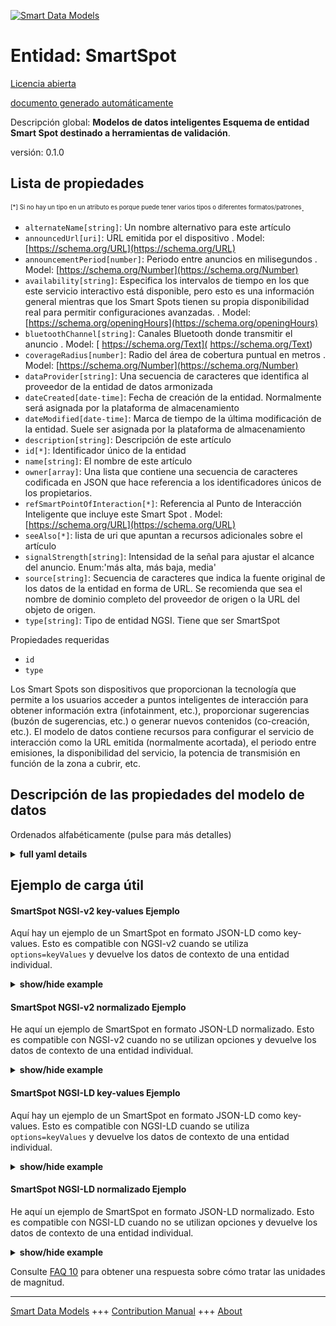 <!-- 10-Header -->      
[![Smart Data Models](https://smartdatamodels.org/wp-content/uploads/2022/01/SmartDataModels_logo.png "Logo")](https://smartdatamodels.org)      
Entidad: SmartSpot      
==================<!-- /10-Header -->      
<!-- 15-License -->      
[Licencia abierta](https://github.com/smart-data-models//dataModel.PointOfInteraction/blob/master/SmartSpot/LICENSE.md)      
[documento generado automáticamente](https://docs.google.com/presentation/d/e/2PACX-1vTs-Ng5dIAwkg91oTTUdt8ua7woBXhPnwavZ0FxgR8BsAI_Ek3C5q97Nd94HS8KhP-r_quD4H0fgyt3/pub?start=false&loop=false&delayms=3000#slide=id.gb715ace035_0_60)      
<!-- /15-License -->      
<!-- 20-Description -->      
Descripción global: **Modelos de datos inteligentes Esquema de entidad Smart Spot destinado a herramientas de validación**.      
versión: 0.1.0      
<!-- /20-Description -->      
<!-- 30-PropertiesList -->      
## Lista de propiedades      
<sup><sub>[*] Si no hay un tipo en un atributo es porque puede tener varios tipos o diferentes formatos/patrones</sub></sup>.      
- `alternateName[string]`: Un nombre alternativo para este artículo  - `announcedUrl[uri]`: URL emitida por el dispositivo  . Model: [https://schema.org/URL](https://schema.org/URL)- `announcementPeriod[number]`: Periodo entre anuncios en milisegundos  . Model: [https://schema.org/Number](https://schema.org/Number)- `availability[string]`: Especifica los intervalos de tiempo en los que este servicio interactivo está disponible, pero esto es una información general mientras que los Smart Spots tienen su propia disponibilidad real para permitir configuraciones avanzadas.  . Model: [https://schema.org/openingHours](https://schema.org/openingHours)- `bluetoothChannel[string]`: Canales Bluetooth donde transmitir el anuncio  . Model: [ https://schema.org/Text]( https://schema.org/Text)- `coverageRadius[number]`: Radio del área de cobertura puntual en metros  . Model: [https://schema.org/Number](https://schema.org/Number)- `dataProvider[string]`: Una secuencia de caracteres que identifica al proveedor de la entidad de datos armonizada  - `dateCreated[date-time]`: Fecha de creación de la entidad. Normalmente será asignada por la plataforma de almacenamiento  - `dateModified[date-time]`: Marca de tiempo de la última modificación de la entidad. Suele ser asignada por la plataforma de almacenamiento  - `description[string]`: Descripción de este artículo  - `id[*]`: Identificador único de la entidad  - `name[string]`: El nombre de este artículo  - `owner[array]`: Una lista que contiene una secuencia de caracteres codificada en JSON que hace referencia a los identificadores únicos de los propietarios.  - `refSmartPointOfInteraction[*]`: Referencia al Punto de Interacción Inteligente que incluye este Smart Spot  . Model: [https://schema.org/URL](https://schema.org/URL)- `seeAlso[*]`: lista de uri que apuntan a recursos adicionales sobre el artículo  - `signalStrength[string]`: Intensidad de la señal para ajustar el alcance del anuncio. Enum:'más alta, más baja, media'  - `source[string]`: Secuencia de caracteres que indica la fuente original de los datos de la entidad en forma de URL. Se recomienda que sea el nombre de dominio completo del proveedor de origen o la URL del objeto de origen.  - `type[string]`: Tipo de entidad NGSI. Tiene que ser SmartSpot  <!-- /30-PropertiesList -->      
<!-- 35-RequiredProperties -->      
Propiedades requeridas      
- `id`  - `type`  <!-- /35-RequiredProperties -->      
<!-- 40-RequiredProperties -->      
Los Smart Spots son dispositivos que proporcionan la tecnología que permite a los usuarios acceder a puntos inteligentes de interacción para obtener información extra (infotainment, etc.), proporcionar sugerencias (buzón de sugerencias, etc.) o generar nuevos contenidos (co-creación, etc.). El modelo de datos contiene recursos para configurar el servicio de interacción como la URL emitida (normalmente acortada), el periodo entre emisiones, la disponibilidad del servicio, la potencia de transmisión en función de la zona a cubrir, etc.      
<!-- /40-RequiredProperties -->      
<!-- 50-DataModelHeader -->      
## Descripción de las propiedades del modelo de datos      
Ordenados alfabéticamente (pulse para más detalles)      
<!-- /50-DataModelHeader -->      
<!-- 60-ModelYaml -->      
<details><summary><strong>full yaml details</strong></summary>        
```yaml      
SmartSpot:        
  description: Smart Data models Smart Spot entity schema intended for validation tools        
  properties:        
    alternateName:        
      description: An alternative name for this item        
      type: string        
      x-ngsi:        
        type: Property        
    announcedUrl:        
      description: URL broadcasted by the device        
      format: uri        
      type: string        
      x-ngsi:        
        model: https://schema.org/URL        
        type: Property        
    announcementPeriod:        
      description: Period between announcements in milliseconds        
      maximum: 4000        
      minimum: 100        
      type: number        
      x-ngsi:        
        model: https://schema.org/Number        
        type: Property        
    availability:        
      description: 'Specifies the time intervals in which this interactive service is available, but this is a general information while Smart Spots have their own real availability in order to allow advanced configurations'        
      type: string        
      x-ngsi:        
        model: https://schema.org/openingHours        
        type: Property        
    bluetoothChannel:        
      description: Bluetooth channels where to transmit the announcement        
      enum:        
        - 37        
        - 38        
        - 39        
        - 37,38        
        - 38,39        
        - 37,39        
        - 37,38,39        
      type: string        
      x-ngsi:        
        model: ' https://schema.org/Text'        
        type: Property        
    coverageRadius:        
      description: Radius of the spot coverage area in meters        
      minimum: 1        
      type: number        
      x-ngsi:        
        model: https://schema.org/Number        
        type: Property        
    dataProvider:        
      description: A sequence of characters identifying the provider of the harmonised data entity        
      type: string        
      x-ngsi:        
        type: Property        
    dateCreated:        
      description: Entity creation timestamp. This will usually be allocated by the storage platform        
      format: date-time        
      type: string        
      x-ngsi:        
        type: Property        
    dateModified:        
      description: Timestamp of the last modification of the entity. This will usually be allocated by the storage platform        
      format: date-time        
      type: string        
      x-ngsi:        
        type: Property        
    description:        
      description: A description of this item        
      type: string        
      x-ngsi:        
        type: Property        
    id:        
      anyOf:        
        - description: Identifier format of any NGSI entity        
          maxLength: 256        
          minLength: 1        
          pattern: ^[\w\-\.\{\}\$\+\*\[\]`|~^@!,:\\]+$        
          type: string        
          x-ngsi:        
            type: Property        
        - description: Identifier format of any NGSI entity        
          format: uri        
          type: string        
          x-ngsi:        
            type: Property        
      description: Unique identifier of the entity        
      x-ngsi:        
        type: Property        
    name:        
      description: The name of this item        
      type: string        
      x-ngsi:        
        type: Property        
    owner:        
      description: A List containing a JSON encoded sequence of characters referencing the unique Ids of the owner(s)        
      items:        
        anyOf:        
          - description: Identifier format of any NGSI entity        
            maxLength: 256        
            minLength: 1        
            pattern: ^[\w\-\.\{\}\$\+\*\[\]`|~^@!,:\\]+$        
            type: string        
            x-ngsi:        
              type: Property        
          - description: Identifier format of any NGSI entity        
            format: uri        
            type: string        
            x-ngsi:        
              type: Property        
        description: Unique identifier of the entity        
        x-ngsi:        
          type: Property        
      type: array        
      x-ngsi:        
        type: Property        
    refSmartPointOfInteraction:        
      anyOf:        
        - description: Identifier format of any NGSI entity        
          maxLength: 256        
          minLength: 1        
          pattern: ^[\w\-\.\{\}\$\+\*\[\]`|~^@!,:\\]+$        
          type: string        
          x-ngsi:        
            type: Property        
        - description: Identifier format of any NGSI entity        
          format: uri        
          type: string        
          x-ngsi:        
            type: Property        
      description: Reference to the Smart Point of Interaction which includes this Smart Spot        
      x-ngsi:        
        model: https://schema.org/URL        
        type: Relationship        
    seeAlso:        
      description: list of uri pointing to additional resources about the item        
      oneOf:        
        - items:        
            format: uri        
            type: string        
          minItems: 1        
          type: array        
        - format: uri        
          type: string        
      x-ngsi:        
        type: Property        
    signalStrength:        
      description: 'Signal strength to adjust the announcement range. Enum:''highest, lowest, medium'''        
      enum:        
        - highest        
        - lowest        
        - medium        
      type: string        
      x-ngsi:        
        type: Property        
    source:        
      description: 'A sequence of characters giving the original source of the entity data as a URL. Recommended to be the fully qualified domain name of the source provider, or the URL to the source object'        
      type: string        
      x-ngsi:        
        type: Property        
    type:        
      description: NGSI Entity type. It has to be SmartSpot        
      enum:        
        - SmartSpot        
      type: string        
      x-ngsi:        
        type: Property        
  required:        
    - id        
    - type        
  type: object        
  x-derived-from: ""        
  x-disclaimer: 'Redistribution and use in source and binary forms, with or without modification, are permitted  provided that the license conditions are met. Copyleft (c) 2022 Contributors to Smart Data Models Program'        
  x-license-url: https://github.com/smart-data-models/dataModel.PointOfInteraction/blob/master/SmartSpot/LICENSE.md        
  x-model-schema: https://smart-data-models.github.io/dataModel.PointOfInteraction/SmartSpot/schema.json        
  x-model-tags: ""        
  x-version: 0.1.0        
```      
</details>        
<!-- /60-ModelYaml -->      
<!-- 70-MiddleNotes -->      
<!-- /70-MiddleNotes -->      
<!-- 80-Examples -->      
## Ejemplo de carga útil      
#### SmartSpot NGSI-v2 key-values Ejemplo      
Aquí hay un ejemplo de un SmartSpot en formato JSON-LD como key-values. Esto es compatible con NGSI-v2 cuando se utiliza `options=keyValues` y devuelve los datos de contexto de una entidad individual.      
<details><summary><strong>show/hide example</strong></summary>        
```json  
{  
  "id": "SSPOT-F94C51A295D9",  
  "type": "SmartSpot",  
  "announcedUrl": "http://goo.gl/EJ81JP",  
  "signalStrength": "highest",  
  "bluetoothChannel": "37,38,39",  
  "coverageRadius": 30,  
  "announcementPeriod": 500,  
  "availability": "Tu,Th 16:00-20:00",  
  "refSmartPointOfInteraction": "SPOI-ES-4326"  
}  
```  
</details>      
#### SmartSpot NGSI-v2 normalizado Ejemplo      
He aquí un ejemplo de SmartSpot en formato JSON-LD normalizado. Esto es compatible con NGSI-v2 cuando no se utilizan opciones y devuelve los datos de contexto de una entidad individual.      
<details><summary><strong>show/hide example</strong></summary>        
```json  
{  
  "id": "SSPOT-F94C51A295D9",  
  "type": "SmartSpot",  
  "announcementPeriod": {  
    "type": "Number",  
    "value": 500  
  },  
  "signalStrength": {  
    "type": "Text",  
    "value": "highest"  
  },  
  "announcedUrl": {  
    "type": "Text",  
    "value": "http://goo.gl/EJ81JP"  
  },  
  "availability": {  
    "type": "Text",  
    "value": "Tu,Th 16:00-20:00"  
  },  
  "coverageRadius": {  
    "type": "Number",  
    "value": 30  
  },  
  "bluetoothChannel": {  
    "type": "Text",  
    "value": "37,38,39"  
  },  
  "refSmartPointOfInteraction": {  
    "type": "Text",  
    "value": "SPOI-ES-4326"  
  }  
}  
```  
</details>      
#### SmartSpot NGSI-LD key-values Ejemplo      
Aquí hay un ejemplo de un SmartSpot en formato JSON-LD como key-values. Esto es compatible con NGSI-LD cuando se utiliza `options=keyValues` y devuelve los datos de contexto de una entidad individual.      
<details><summary><strong>show/hide example</strong></summary>        
```json  
{  
  "id": "urn:ngsi-ld:SmartSpot:SSPOT-F94C51A295D9",  
  "type": "SmartSpot",  
  "announcedUrl": "http://goo.gl/EJ81JP",  
  "announcementPeriod": 500,  
  "availability": "Tu,Th 16:00-20:00",  
  "bluetoothChannel": "37,38,39",  
  "coverageRadius": 30,  
  "refSmartPointOfInteraction": "urn:ngsi-ld:SmartPointOfInteraction:SPOI-ES-4326",  
  "signalStrength": "highest",  
  "@context": [  
    "https://uri.etsi.org/ngsi-ld/v1/ngsi-ld-core-context.jsonld",  
    "https://raw.githubusercontent.com/smart-data-models/dataModel.PointOfInteraction/master/context.jsonld"  
  ]  
}  
```  
</details>      
#### SmartSpot NGSI-LD normalizado Ejemplo      
He aquí un ejemplo de SmartSpot en formato JSON-LD normalizado. Esto es compatible con NGSI-LD cuando no se utilizan opciones y devuelve los datos de contexto de una entidad individual.      
<details><summary><strong>show/hide example</strong></summary>        
```json  
{  
  "id": "urn:ngsi-ld:SmartSpot:SSPOT-F94C51A295D9",  
  "type": "SmartSpot",  
  "announcementPeriod": {  
    "type": "Property",  
    "value": 500  
  },  
  "signalStrength": {  
    "type": "Property",  
    "value": "highest"  
  },  
  "announcedUrl": {  
    "type": "Property",  
    "value": "http://goo.gl/EJ81JP"  
  },  
  "availability": {  
    "type": "Property",  
    "value": "Tu,Th 16:00-20:00"  
  },  
  "coverageRadius": {  
    "type": "Property",  
    "value": 30  
  },  
  "bluetoothChannel": {  
    "type": "Property",  
    "value": "37,38,39"  
  },  
  "refSmartPointOfInteraction": {  
    "type": "Relationship",  
    "object": "urn:ngsi-ld:SmartSpot:SPOI-ES-4326"  
  },  
  "@context": [  
    "https://uri.etsi.org/ngsi-ld/v1/ngsi-ld-core-context.jsonld",  
    "https://raw.githubusercontent.com/smart-data-models/dataModel.PointOfInteraction/master/context.jsonld"  
  ]  
}  
```  
</details><!-- /80-Examples -->      
<!-- 90-FooterNotes -->      
<!-- /90-FooterNotes -->      
<!-- 95-Units -->      
Consulte [FAQ 10](https://smartdatamodels.org/index.php/faqs/) para obtener una respuesta sobre cómo tratar las unidades de magnitud.      
<!-- /95-Units -->      
<!-- 97-LastFooter -->      
---      
[Smart Data Models](https://smartdatamodels.org) +++ [Contribution Manual](https://bit.ly/contribution_manual) +++ [About](https://bit.ly/Introduction_SDM)<!-- /97-LastFooter -->      
